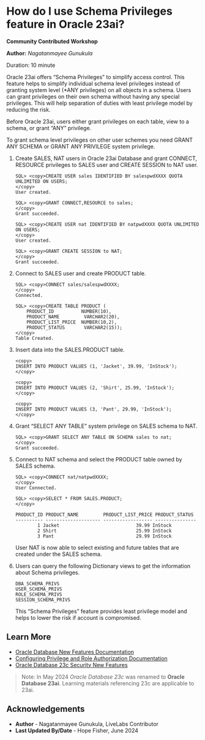 # How do I use Schema Privileges feature in Oracle 23ai?

**Community Contributed Workshop**

**Author:** *Nagatanmayee Gunukula*

Duration: 10 minute

Oracle 23ai offers “Schema Privileges” to simplify access control. This feature helps to simplify individual schema level privileges instead of granting system level (*ANY privileges) on all objects in a schema.  Users can grant privileges on their own schema without having any special privileges. This will help separation of duties with least privilege model by reducing the risk.

Before Oracle 23ai, users either grant privileges on each table, view to a schema, or grant “ANY” privilege.

To grant schema level privileges on other user schemes you need GRANT ANY SCHEMA or GRANT ANY PRIVILEGE system privilege.

1. Create SALES, NAT users in Oracle 23ai Database and grant CONNECT, RESOURCE privileges to SALES user and CREATE SESSION to NAT user.
	```
	SQL> <copy>CREATE USER sales IDENTIFIED BY salespwdXXXX QUOTA UNLIMITED ON USERS;
	</copy>
	User created.
    ```

    ```
	SQL> <copy>GRANT CONNECT,RESOURCE to sales;
	</copy>
	Grant succeeded.
    ```

    ```
	SQL> <copy>CREATE USER nat IDENTIFIED BY natpwdXXXX QUOTA UNLIMITED ON USERS;
	</copy>
	User created.
    ```

    ```
	SQL> <copy>GRANT CREATE SESSION to NAT;
	</copy>
	Grant succeeded.
	```

2. Connect to SALES user and create PRODUCT table.
	```
	SQL> <copy>CONNECT sales/salespwdXXXX;
	</copy>
	Connected.
    ```

    ```
	SQL> <copy>CREATE TABLE PRODUCT (
		PRODUCT_ID			NUMBER(10),
		PRODUCT_NAME 		 VARCHAR2(20),
		PRODUCT_LIST_PRICE	NUMBER(10,2),
		PRODUCT_STATUS   	 VARCHAR2(15));
	</copy>
	Table Created.
	```

3. Insert data into the SALES.PRODUCT table.
	```
	<copy>
	INSERT INTO PRODUCT VALUES (1, 'Jacket', 39.99, 'InStock');
	</copy>
	```
	```
	<copy>
	INSERT INTO PRODUCT VALUES (2, 'Shirt', 25.99, 'InStock');
	</copy>
	```
	```
	<copy>
	INSERT INTO PRODUCT VALUES (3, 'Pant', 29.99, 'InStock');
	</copy>
	```

4. Grant “SELECT ANY TABLE” system privilege on SALES schema to NAT.
	```
	SQL> <copy>GRANT SELECT ANY TABLE ON SCHEMA sales to nat;
	</copy>
	Grant succeeded.
	```

5. Connect to NAT schema and select the PRODUCT table owned by SALES schema.
	```
	SQL> <copy>CONNECT nat/natpwdXXXX;
	</copy>
	User Connected.
    ```

    ```
	SQL> <copy>SELECT * FROM SALES.PRODUCT;
	</copy>

	PRODUCT_ID PRODUCT_NAME         PRODUCT_LIST_PRICE PRODUCT_STATUS
	---------- -------------------- ------------------ ---------------
			1 Jacket                            39.99 InStock
			2 Shirt                             25.99 InStock
			3 Pant                              29.99 InStock
	```

	User NAT is now able to select existing and future tables that are created under the SALES schema.

6. Users can query the following Dictionary views to get the information about Schema privileges.
	```
	DBA_SCHEMA_PRIVS
	USER_SCHEMA_PRIVS
	ROLE_SCHEMA_PRIVS
	SESSION_SCHEMA_PRIVS
	```

	This “Schema Privileges” feature provides least privilege model and helps to lower the risk if account is compromised.

## Learn More
* [Oracle Database New Features Documentation](https://docs.oracle.com/en/database/oracle/oracle-database/23/nfcoa/index.html)
* [Configuring Privilege and Role Authorization Documentation](https://docs.oracle.com/en/database/oracle/oracle-database/23/dbseg/configuring-privilege-and-role-authorization.html#GUID-1C2A996E-8D01-4B94-BE9F-E5042AA15B15)
* [Oracle Database 23c Security New Features](https://www.oracleracexpert.com/2023/12/webinar-oracle-database-23c-security.html)

>Note: In May 2024 *Oracle Database 23c* was renamed to **Oracle Database 23ai**. Learning materials referencing 23c are applicable to 23ai.

## Acknowledgements
* **Author** - Nagatanmayee Gunukula, LiveLabs Contributor
* **Last Updated By/Date** - Hope Fisher,  June 2024

